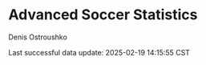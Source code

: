 # Advanced Soccer Statistics
Denis Ostroushko

<!-- gfm -->

Last successful data update: 2025-02-19 14:15:55 CST
